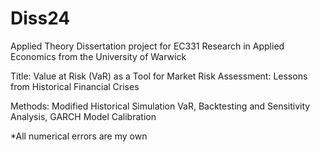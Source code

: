 # Diss24
Applied Theory Dissertation project for EC331 Research in Applied Economics from the University of Warwick

Title: Value at Risk (VaR) as a Tool for Market Risk Assessment: Lessons from Historical Financial Crises

Methods: Modified Historical Simulation VaR, Backtesting and Sensitivity Analysis, GARCH Model Calibration

*All numerical errors are my own
